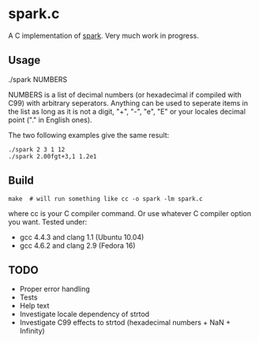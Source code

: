 spark.c
=======

A C implementation of [spark](https://github.com/holman/spark). Very much work
in progress.

Usage
-----

./spark NUMBERS

NUMBERS is a list of decimal numbers (or hexadecimal if compiled with
C99) with arbitrary seperators. Anything can be used to seperate items in the
list as long as it is not a digit, "+", "-", "e", "E" or your locales decimal
point ("." in English ones).

The two following examples give the same result:

    ./spark 2 3 1 12
    ./spark 2.00fgt+3,1 1.2e1

Build
-----

    make  # will run something like cc -o spark -lm spark.c

where cc is your C compiler command. Or use whatever C compiler option you want.
Tested under:

  - gcc 4.4.3 and clang 1.1 (Ubuntu 10.04)
  - gcc 4.6.2 and clang 2.9 (Fedora 16)

TODO
----

* Proper error handling
* Tests
* Help text
* Investigate locale dependency of strtod
* Investigate C99 effects to strtod (hexadecimal numbers + NaN + Infinity)
